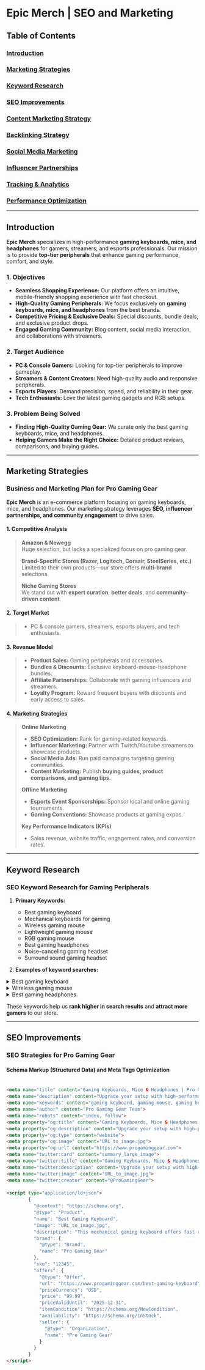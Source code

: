 # Epic Merch | SEO and Marketing

## Table of Contents

### [Introduction](#introduction)
### [Marketing Strategies](#marketing-strategies)
### [Keyword Research](#keyword-research)
### [SEO Improvements](#seo-improvements)
### [Content Marketing Strategy](#content-marketing-strategy)
### [Backlinking Strategy](#backlinking-strategy)
### [Social Media Marketing](#social-media-marketing)
### [Influencer Partnerships](#influencer-partnerships)
### [Tracking & Analytics](#tracking--analytics)
### [Performance Optimization](#performance-optimization)

- - -

## Introduction

**Epic Merch** specializes in high-performance **gaming keyboards, mice, and headphones** for gamers, streamers, and esports professionals. Our mission is to provide **top-tier peripherals** that enhance gaming performance, comfort, and style.

### 1. Objectives

* **Seamless Shopping Experience:** Our platform offers an intuitive, mobile-friendly shopping experience with fast checkout.
* **High-Quality Gaming Peripherals:** We focus exclusively on **gaming keyboards, mice, and headphones** from the best brands.
* **Competitive Pricing & Exclusive Deals:** Special discounts, bundle deals, and exclusive product drops.
* **Engaged Gaming Community:** Blog content, social media interaction, and collaborations with streamers.

### 2. Target Audience

* **PC & Console Gamers:** Looking for top-tier peripherals to improve gameplay.
* **Streamers & Content Creators:** Need high-quality audio and responsive peripherals.
* **Esports Players:** Demand precision, speed, and reliability in their gear.
* **Tech Enthusiasts:** Love the latest gaming gadgets and RGB setups.

### 3. Problem Being Solved

* **Finding High-Quality Gaming Gear:** We curate only the best gaming keyboards, mice, and headphones.
* **Helping Gamers Make the Right Choice:** Detailed product reviews, comparisons, and buying guides.

- - -

## Marketing Strategies

### Business and Marketing Plan for Pro Gaming Gear

**Epic Merch** is an e-commerce platform focusing on gaming keyboards, mice, and headphones. Our marketing strategy leverages **SEO, influencer partnerships, and community engagement** to drive sales.

#### 1. Competitive Analysis

> **Amazon & Newegg**  
> Huge selection, but lacks a specialized focus on pro gaming gear.  
>  
> **Brand-Specific Stores (Razer, Logitech, Corsair, SteelSeries, etc.)**  
> Limited to their own products—our store offers **multi-brand** selections.  
>  
> **Niche Gaming Stores**  
> We stand out with **expert curation**, **better deals**, and **community-driven content**.

#### 2. Target Market

> * PC & console gamers, streamers, esports players, and tech enthusiasts.

#### 3. Revenue Model

> * **Product Sales:** Gaming peripherals and accessories.
> * **Bundles & Discounts:** Exclusive keyboard-mouse-headphone bundles.
> * **Affiliate Partnerships:** Collaborate with gaming influencers and streamers.
> * **Loyalty Program:** Reward frequent buyers with discounts and early access to sales.

#### 4. Marketing Strategies

> **Online Marketing**
> * **SEO Optimization:** Rank for gaming-related keywords.
> * **Influencer Marketing:** Partner with Twitch/Youtube streamers to showcase products.
> * **Social Media Ads:** Run paid campaigns targeting gaming communities.
> * **Content Marketing:** Publish **buying guides, product comparisons, and gaming tips**.
>  
> **Offline Marketing**
> * **Esports Event Sponsorships:** Sponsor local and online gaming tournaments.
> * **Gaming Conventions:** Showcase products at gaming expos.
>  
> **Key Performance Indicators (KPIs)**
> * Sales revenue, website traffic, engagement rates, and conversion rates.

- - -

## Keyword Research

### SEO Keyword Research for Gaming Peripherals

1. **Primary Keywords:**

    * Best gaming keyboard
    * Mechanical keyboards for gaming
    * Wireless gaming mouse
    * Lightweight gaming mouse
    * RGB gaming mouse
    * Best gaming headphones
    * Noise-canceling gaming headset
    * Surround sound gaming headset

2. **Examples of keyword searches:**

<details>
<summary>Best gaming keyboard</summary>

![Best gaming keyboard](/media/readme/keyboard_seo.png)

</details>

<details>
<summary>Wireless gaming mouse</summary>

![Wireless gaming mouse](/media/readme/mouse_seo.png)

</details>

<details>
<summary>Best gaming headphones</summary>

![Best gaming headphones](/media/readme/headphones_seo.png)

</details>

These keywords help us **rank higher in search results** and **attract more gamers** to our store.

- - -

## SEO Improvements

### SEO Strategies for Pro Gaming Gear

#### Schema Markup (Structured Data) and Meta Tags Optimization

```html

<meta name="title" content="Gaming Keyboards, Mice & Headphones | Pro Gaming Gear">
<meta name="description" content="Upgrade your setup with high-performance gaming keyboards, mice, and headphones. Shop top brands and enjoy exclusive deals at Pro Gaming Gear.">
<meta name="keywords" content="gaming keyboard, gaming mouse, gaming headphones, mechanical keyboard, wireless gaming mouse, RGB gaming gear">
<meta name="author" content="Pro Gaming Gear Team">
<meta name="robots" content="index, follow">
<meta property="og:title" content="Gaming Keyboards, Mice & Headphones | Pro Gaming Gear">
<meta property="og:description" content="Upgrade your setup with high-performance gaming keyboards, mice, and headphones. Shop top brands and enjoy exclusive deals at Pro Gaming Gear.">
<meta property="og:type" content="website">
<meta property="og:image" content="URL_to_image.jpg">
<meta property="og:url" content="https://www.progaminggear.com">
<meta name="twitter:card" content="summary_large_image">
<meta name="twitter:title" content="Gaming Keyboards, Mice & Headphones | Pro Gaming Gear">
<meta name="twitter:description" content="Upgrade your setup with high-performance gaming keyboards, mice, and headphones. Shop top brands and enjoy exclusive deals at Pro Gaming Gear.">
<meta name="twitter:image" content="URL_to_image.jpg">
<meta name="twitter:creator" content="@ProGamingGear">

<script type="application/ld+json">
        {
          "@context": "https://schema.org",
          "@type": "Product",
          "name": "Best Gaming Keyboard",
          "image": "URL_to_image.jpg",
          "description": "This mechanical gaming keyboard offers fast response time and customizable RGB lighting, perfect for competitive gamers.",
          "brand": {
            "@type": "Brand",
            "name": "Pro Gaming Gear"
          },
          "sku": "12345",
          "offers": {
            "@type": "Offer",
            "url": "https://www.progaminggear.com/best-gaming-keyboard",
            "priceCurrency": "USD",
            "price": "99.99",
            "priceValidUntil": "2025-12-31",
            "itemCondition": "https://schema.org/NewCondition",
            "availability": "https://schema.org/InStock",
            "seller": {
              "@type": "Organization",
              "name": "Pro Gaming Gear"
            }
          }
        }
</script>




